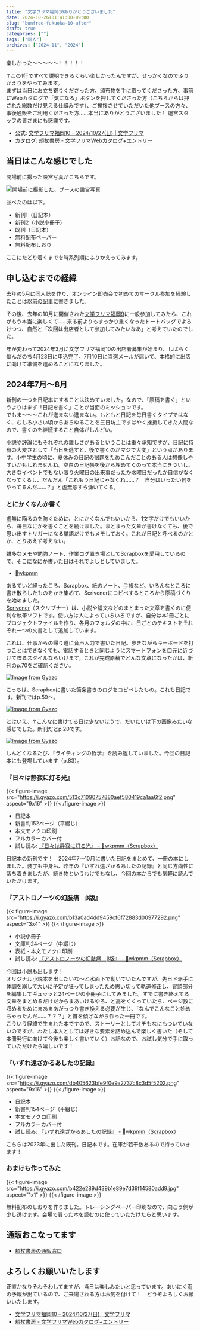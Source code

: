 ```yaml
---
title: "文学フリマ福岡10ありがとうございました"
date: 2024-10-26T01:41:00+09:00
slug: "bunfree-fukuoka-10-after"
draft: true
categories: [""]
tags: ["同人"]
archives: ["2024-11", "2024"]
---
```

楽しかった〜〜〜〜〜！！！！！

↑この1行ですべて説明できるくらい楽しかったんですが、せっかくなのでふりかえりをやってみます。  
まずは当日にお立ち寄りくださった方、頒布物を手に取ってくださった方、事前にWebカタログで「気になる」ボタンを押してくださった方（こちらからは押された総数だけ見える仕組みです）、ご挨拶させていただいた他ブースの方々、事後通販をご利用くださった方……本当にありがとうございました！  運営スタッフの皆さまにも感謝です。

- 公式: [文学フリマ福岡10 – 2024/10/27(日) | 文学フリマ](https://bunfree.net/event/fukuoka10/)
- カタログ: [頬杖書房 - 文学フリマWebカタログ+エントリー](https://c.bunfree.net/c/fukuoka10/!/G/1)

## 当日はこんな感じでした

開場前に撮った設営写真がこちらです。

![開場前に撮影した、ブースの設営写真](https://i.gyazo.com/54ad98ce8c31c246f4728e51536741c0.jpg)

並べたのは以下。

- 新刊1（日記本）
- 新刊2（小説小冊子）
- 既刊（日記本）
- 無料配布ペーパー
- 無料配布しおり

ここにたどり着くまでを時系列順にふりかえってみます。

## 申し込むまでの経緯

去年の5月に同人誌を作り、オンライン即売会で初めてのサークル参加を経験したことは[以前の記事](https://hodzue.jp/post/advent-calender-2023/)に書きました。

その後、去年の10月に開催された[文学フリマ福岡9](https://bunfree.net/event/fukuoka09/)に一般参加してみたら、これがもう本当に楽しくて……来る前よりもすっかり重くなったトートバッグでよろけつつ、自然と「次回は出店者として参加してみたいなあ」と考えていたのでした。

年が変わって2024年3月に文学フリマ福岡10の出店者募集が始まり、しばらく悩んだのち4月23日に申込完了。7月10日に当選メールが届いて、本格的に出店に向けて準備を進めることになりました。

## 2024年7月〜8月

新刊の一つを日記本にすることは決めていました。なので、「原稿を書く」というよりはまず「日記を書く」ことが当面のミッションです。  
でもま〜〜〜これが進まない進まない。もともと日記を毎日書くタイプではなく、むしろ小さい頃からあらゆることを三日坊主ですばやく挫折してきた人間なので、書くのを継続すること自体がしんどい。

小説や評論にもそれぞれの難しさがあるということは重々承知ですが、日記に特有の大変さとして「当日を逃すと、後で書くのがマジで大変」という点があります。小中学生の頃に、夏休みの日記の宿題をためこんだことのある人は想像しやすいかもしれませんね。空白の日記帳を後から埋めてくのって本当にきついし、大きなイベントでもない限り火曜日の出来事だったか水曜日だったか自信がなくなってくるし、だんだん「これもう日記じゃなくね……？　自分はいったい何をやってるんだ……？」と虚無感すら湧いてくる。

### とにかくなんか書く

虚無に陥るのを防ぐために、とにかくなんでもいいから、1文字だけでもいいから、毎日なにかを書くことを続けました。まとまった文章が書けなくても、後で思い出すトリガーになる単語だけでもメモしておく。これが日記と呼べるのかとか、とりあえず考えない。

雑多なメモや勉強ノート、作業ログ置き場としてScrapboxを愛用しているので、そこになにか書いた日はそれでよしとしていました。

- [📝wkpmm](https://scrapbox.io/wkpmm/)

あるていど経ったころ、Scrapbox、紙のノート、手帳など、いろんなところに書き散らしたものをかき集めて、Scrivenerにコピペするところから原稿づくりを始めました。  
[Scrivener](https://www.literatureandlatte.com/scrivener/overview)（スクリブナー）は、小説や論文などのまとまった文章を書くのに便利な執筆ソフトです。使い方は人によっていろいろですが、自分は本1冊ごとにプロジェクトファイルを作り、各月のフォルダの中に、日ごとのテキストをそれぞれ一つの文書として追加しています。

これは、仕事からの帰り道に音声入力で書いた日記。歩きながらキーボードを打つことはできなくても、電話するときと同じようにスマートフォンを口元に近づけて喋るスタイルならいけます。これが完成原稿でどんな文章になったかは、新刊のp.70をご確認ください。

[![Image from Gyazo](https://i.gyazo.com/edd3b82d27740c4a319918b62368c15f.png)](https://gyazo.com/edd3b82d27740c4a319918b62368c15f)

こっちは、Scrapboxに書いた箇条書きのログをコピペしたもの。これも日記です。新刊ではp.59〜。

[![Image from Gyazo](https://i.gyazo.com/26b421313f5a73776f617878cc55f776.png)](https://gyazo.com/26b421313f5a73776f617878cc55f776)

とはいえ、↑こんなに書けてる日は少ないほうで、だいたいは下の画像みたいな感じでした。新刊だとp.20です。

[![Image from Gyazo](https://i.gyazo.com/ddfd5db69a28d53df5d1cfb0d7fafa6c.png)](https://gyazo.com/ddfd5db69a28d53df5d1cfb0d7fafa6c)

しんどくなるたび、『ライティングの哲学』を読み返していました。今回の日記本にも登場しています（p.83）。



### 『日々は静寂に灯る光』

{{< figure-image src="https://i.gyazo.com/513c71090757880aef580419ca1aa6f2.png" aspect="9x16" >}}
{{< /figure-image >}}

- 日記本
- 新書判152ページ（平綴じ）
- 本文モノクロ印刷
- フルカラーカバー付
- 試し読み: [『日々は静寂に灯る光』 - 📝wkpmm（Scrapbox）](https://scrapbox.io/wkpmm/%E3%80%8E%E6%97%A5%E3%80%85%E3%81%AF%E9%9D%99%E5%AF%82%E3%81%AB%E7%81%AF%E3%82%8B%E5%85%89%E3%80%8F)

日記本の新刊です！　2024年7〜10月に書いた日記をまとめて、一冊の本にしました。装丁も中身も、昨年の『いずれ遠ざかるあしたの記録』と同じ方向性に落ち着きましたが、続き物というわけでもなし、今回の本からでも気軽に読んでいただけます。

### 『アストロノーツの幻肢痛　β版』

{{< figure-image src="https://i.gyazo.com/b13a0ad4dd9459cf6f72883d00977292.png" aspect="3x4" >}}
{{< /figure-image >}}

- 小説小冊子
- 文庫判24ページ（中綴じ）
- 表紙・本文モノクロ印刷
- 試し読み: [『アストロノーツの幻肢痛　β版』 - 📝wkpmm（Scrapbox）](https://scrapbox.io/wkpmm/%E3%80%8E%E3%82%A2%E3%82%B9%E3%83%88%E3%83%AD%E3%83%8E%E3%83%BC%E3%83%84%E3%81%AE%E5%B9%BB%E8%82%A2%E7%97%9B%E3%80%80%CE%B2%E7%89%88%E3%80%8F)

今回は小説も出します！  
オリジナル小説本を出したいな〜と水面下で動いていたんですが、先日ド派手に体調を崩して大いに予定が狂ってしまったため思い切って軌道修正し、冒頭部分を編集してギュッッと24ページの小冊子にしてみました。すでに書き終えてる文章をまとめるだけだからまあいけるやろ、と高をくくっていたら、ページ数に収めるためにまあまあがっつり書き換える必要が生じ、「なんでこんなこと始めちゃったんだ……？？？」と首を傾げながら作った一冊です。  
こういう経緯で生まれた本ですので、ストーリーとしてオチもなにもついていないのですが、わたし本人としては好きな要素を詰め込んで楽しく書いた（そして本冊発行に向けて今後も楽しく書いていく）お話なので、お試し気分で手に取っていただけたら嬉しいです！

### 『いずれ遠ざかるあしたの記録』

{{< figure-image src="https://i.gyazo.com/db405623bfe9f0e9a2737c8c3d5f5202.png" aspect="9x16" >}}
{{< /figure-image >}}

- 日記本
- 新書判154ページ（平綴じ）
- 本文モノクロ印刷
- フルカラーカバー付
- 試し読み: [『いずれ遠ざかるあしたの記録』 - 📝wkpmm（Scrapbox）](https://scrapbox.io/wkpmm/%E3%80%8E%E3%81%84%E3%81%9A%E3%82%8C%E9%81%A0%E3%81%96%E3%81%8B%E3%82%8B%E3%81%82%E3%81%97%E3%81%9F%E3%81%AE%E8%A8%98%E9%8C%B2%E3%80%8F)

こちらは2023年に出した既刊。日記本です。在庫が若干数あるので持っていきます！

### おまけも作ってみた

{{< figure-image src="https://i.gyazo.com/b422e289d439b1e89e7d39f14580add9.jpg" aspect="1x1" >}}
{{< /figure-image >}}

無料配布のしおりを作りました。トレーシングペーパー印刷なので、向こう側が少し透けます。会場で買った本を読むのに使っていただけたらと思います。

## 通販おこなってます

- [頬杖書房の通販窓口](https://order.pico2.jp/hodzue/)

## よろしくお願いいたします

正直かなりそわそわしてますが、当日は楽しみたいと思っています。あいにく雨の予報が出ているので、ご来場される方はお気を付けて！　どうぞよろしくお願いいたします。

- [文学フリマ福岡10 – 2024/10/27(日) | 文学フリマ](https://bunfree.net/event/fukuoka10/)
- [頬杖書房 - 文学フリマWebカタログ+エントリー](https://c.bunfree.net/c/fukuoka10/!/G/1)